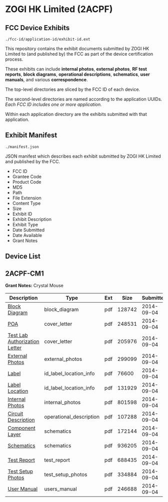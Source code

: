 # ZOGI HK Limited (2ACPF)
## FCC Device Exhibits

```
./fcc-id/application-id/exhibit-id.ext
```

This repository contains the exhibit documents submitted by ZOGI HK Limited to (and published by) the FCC as part of the device certification process.

These exhibits can include **internal photos**, **external photos**, **RF test reports**, **block diagrams**, **operational descriptions**, **schematics**, **user manuals**, and various **correspondence**.

The top-level directories are sliced by the FCC ID of each device.

The second-level directories are named according to the application UUIDs. *Each FCC ID includes one or more application.*

Within each application directory are the exhibits submitted with that application. 

## Exhibit Manifest

```
./manifest.json
```

JSON manifest which describes each exhibit submitted by ZOGI HK Limited and published by the FCC.

- FCC ID
- Grantee Code
- Product Code
- MD5
- Path
- File Extension
- Content Type
- Size
- Exhibit ID
- Exhibit Description
- Exhibit Type
- Date Submitted
- Date Available
- Grant Notes

## Device List
## 2ACPF-CM1
**Grant Notes:** Crystal Mouse

| Description | Type | Ext | Size | Submitted | Available |
| ----------- | ---- | --- | ---- | --------- | --------- |
| [Block Diagram](2ACPF-CM1/a03142c9dab78b00c1b6f362a5452545/2378001.pdf) | block_diagram | pdf | 128742 | 2014-09-04 | 2014-09-04 |
| [POA](2ACPF-CM1/a03142c9dab78b00c1b6f362a5452545/2378008.pdf) | cover_letter | pdf | 248531 | 2014-09-04 | 2014-09-04 |
| [Test Lab Authorization Letter](2ACPF-CM1/a03142c9dab78b00c1b6f362a5452545/2378010.pdf) | cover_letter | pdf | 205976 | 2014-09-04 | 2014-09-04 |
| [External Photos](2ACPF-CM1/a03142c9dab78b00c1b6f362a5452545/2378004.pdf) | external_photos | pdf | 299099 | 2014-09-04 | 2014-09-04 |
| [Label](2ACPF-CM1/a03142c9dab78b00c1b6f362a5452545/2378005.pdf) | id_label_location_info | pdf | 76600 | 2014-09-04 | 2014-09-04 |
| [Label Location](2ACPF-CM1/a03142c9dab78b00c1b6f362a5452545/2378006.pdf) | id_label_location_info | pdf | 131929 | 2014-09-04 | 2014-09-04 |
| [Internal Photos](2ACPF-CM1/a03142c9dab78b00c1b6f362a5452545/2378007.pdf) | internal_photos | pdf | 801598 | 2014-09-04 | 2014-09-04 |
| [Circuit Description](2ACPF-CM1/a03142c9dab78b00c1b6f362a5452545/2378002.pdf) | operational_description | pdf | 107288 | 2014-09-04 | 2014-09-04 |
| [Component Layer](2ACPF-CM1/a03142c9dab78b00c1b6f362a5452545/2378003.pdf) | schematics | pdf | 172144 | 2014-09-04 | 2014-09-04 |
| [Schematics](2ACPF-CM1/a03142c9dab78b00c1b6f362a5452545/2378009.pdf) | schematics | pdf | 936205 | 2014-09-04 | 2014-09-04 |
| [Test Report](2ACPF-CM1/a03142c9dab78b00c1b6f362a5452545/2378011.pdf) | test_report | pdf | 688435 | 2014-09-04 | 2014-09-04 |
| [Test Setup Photos](2ACPF-CM1/a03142c9dab78b00c1b6f362a5452545/2378012.pdf) | test_setup_photos | pdf | 334884 | 2014-09-04 | 2014-09-04 |
| [User Manual](2ACPF-CM1/a03142c9dab78b00c1b6f362a5452545/2378013.pdf) | users_manual | pdf | 246688 | 2014-09-04 | 2014-09-04 |
